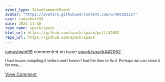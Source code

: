 ```yaml
---
event_type: IssueCommentEvent
avatar: "https://avatars.githubusercontent.com/u/46030335?"
user: iamashwin99
date: 2024-11-30
repo_name: spack/spack
html_url: https://github.com/spack/spack/pull/42052
repo_url: https://github.com/spack/spack
---
```


<a href='https://github.com/iamashwin99' target='_blank'>iamashwin99</a> commented on issue <a href='https://github.com/spack/spack/pull/42052' target='_blank'>spack/spack#42052</a>.

<small>I had issues compiling it before and I haven't had the time to fix it. Perhaps we can close it for now....</small>

<a href='https://github.com/spack/spack/pull/42052' target='_blank'>View Comment</a>